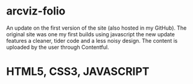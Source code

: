 # arcviz-folio

An update on the first version of the site (also hosted in my GitHub). The original site was one my first builds using javascript
the new update features a cleaner, tider code and a less noisy design. The content is uploaded by the user through Contentful.

# HTML5, CSS3, JAVASCRIPT
